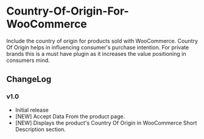 # Country-Of-Origin-For-WooCommerce
Include the country of origin for products sold with WooCommerce. Country Of Origin helps in influencing consumer's purchase intention. For private brands this is a must have plugin as it increases the value positioning in consumers mind.

## ChangeLog
### v1.0
- Initial release
- [NEW] Accept Data From the product page.
- [NEW] Displays the product's Country Of Origin in WooCommerce Short Description section.
